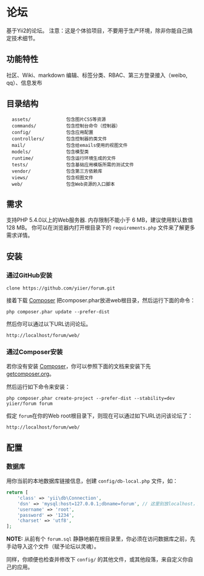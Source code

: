 论坛
=====

基于Yii2的论坛。
注意：这是个体验项目，不要用于生产环境，除非你能自己搞定技术细节。


## 功能特性

社区、Wiki、markdown 编辑、标签分类、RBAC、第三方登录接入（weibo, qq）、信息发布


目录结构
-------------------

      assets/             包含图片CSS等资源
      commands/           包含控制台命令（控制器）
      config/             包含应用配置
      controllers/        包含控制器的类文件
      mail/               包含给emails使用的视图文件
      models/             包含模型类
      runtime/            包含运行环境生成的文件
      tests/              包含基础应用模版所需的测试文件
      vendor/             包含第三方依赖库
      views/              包含视图文件
      web/                包含Web资源的入口脚本



需求
------------

支持PHP 5.4.0以上的Web服务器.
内存限制不能小于 6 MB，建议使用默认数值 128 MB。 你可以在浏览器内打开根目录下的 `requirements.php` 文件来了解更多需求详情。


安装
------------

### 通过GitHub安装

~~~
clone https://github.com/yiier/forum.git
~~~

接着下载 [Composer](https://getcomposer.org/composer.phar)
把composer.phar放进web根目录，然后运行下面的命令：

~~~
php composer.phar update --prefer-dist
~~~

然后你可以通过以下URL访问论坛。

~~~
http://localhost/forum/web/
~~~

### 通过Composer安装

若你没有安装 [Composer](http://getcomposer.org/)，你可以参照下面的文档来安装下先 [getcomposer.org](http://getcomposer.org/doc/00-intro.md#installation-nix)。

然后运行如下命令来安装：

~~~
php composer.phar create-project --prefer-dist --stability=dev yiier/forum forum
~~~

假定 `forum`在你的Web root根目录下，则现在可以通过如下URL访问该论坛了：

~~~
http://localhost/forum/web/
~~~


配置
-------------

### 数据库

用你当前的本地数据库链接信息，创建 `config/db-local.php` 文件，如：

```php
return [
	'class' => 'yii\db\Connection',
	'dsn' => 'mysql:host=127.0.0.1;dbname=forum', // 这里别放localhost，连接到Mysql时对IPv4/IPv6的检测非常慢
	'username' => 'root',
	'password' => '1234',
	'charset' => 'utf8',
];
```

**NOTE:** 从前有个 `forum.sql` 静静地躺在根目录里，你必须在访问数据库之前，先手动导入这个文件（赋予论坛以灵魂）。

同样，你顺便也检查并修改下 `config/` 的其他文件，或其他段落，来自定义你自己的应用。

